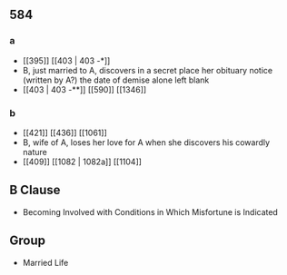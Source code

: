 ## 584
### a
- [[395]] [[403 | 403 -*]] 
- B, just married to A, discovers in a secret place her obituary notice (written by A?) the date of demise alone left blank
- [[403 | 403 *-***]] [[590]] [[1346]] 

### b
- [[421]] [[436]] [[1061]] 
- B, wife of A, loses her love for A when she discovers his cowardly nature
- [[409]] [[1082 | 1082a]] [[1104]] 

## B Clause
- Becoming Involved with Conditions in Which Misfortune is Indicated

## Group
- Married Life

